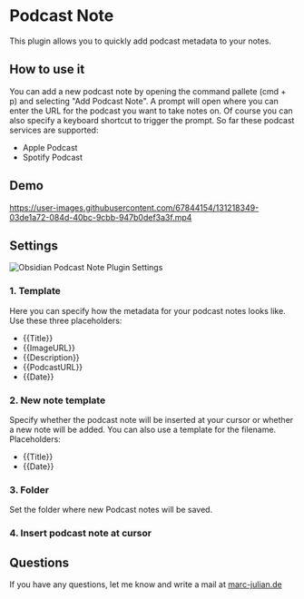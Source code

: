 # Podcast Note

This plugin allows you to quickly add podcast metadata to your notes.


## How to use it
You can add a new podcast note by opening the command pallete (cmd + p) and selecting "Add Podcast Note".
A prompt will open where you can enter the URL for the podcast you want to take notes on. 
Of course you can also specify a keyboard shortcut to trigger the prompt.
So far these podcast services are supported:
- Apple Podcast
- Spotify Podcast


## Demo
https://user-images.githubusercontent.com/67844154/131218349-03de1a72-084d-40bc-9cbb-947b0def3a3f.mp4

## Settings


![Obsidian Podcast Note Plugin Settings](https://user-images.githubusercontent.com/67844154/131218391-eedc24c7-41fc-4947-837c-21cd6e451757.png)


### 1. Template
Here you can specify how the metadata for your podcast notes looks like. 
Use these three placeholders:
- {{Title}}
- {{ImageURL}}
- {{Description}}
- {{PodcastURL}}
- {{Date}}

### 2. New note template
Specify whether the podcast note will be inserted at your cursor or whether a new note will be added.
You can also use a template for the filename.
Placeholders:
- {{Title}}
- {{Date}}

### 3. Folder
Set the folder where new Podcast notes will be saved.


### 4. Insert podcast note at cursor



## Questions
If you have any questions, let me know and write a mail at [marc-julian.de](https://www.marc-julian.de)





